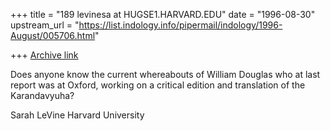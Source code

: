 +++
title = "189 levinesa at HUGSE1.HARVARD.EDU"
date = "1996-08-30"
upstream_url = "https://list.indology.info/pipermail/indology/1996-August/005706.html"

+++
[Archive link](https://list.indology.info/pipermail/indology/1996-August/005706.html)

Does anyone know the current whereabouts of William Douglas who at last 
report was at Oxford, working on a critical edition and translation of the 
Karandavyuha?

Sarah LeVine
Harvard University




